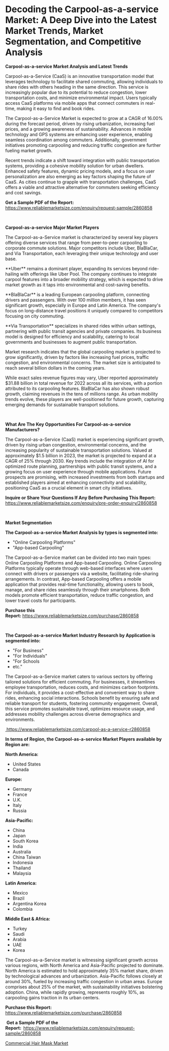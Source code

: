 <p><h1>Decoding the Carpool-as-a-service Market: A Deep Dive into the Latest Market Trends, Market Segmentation, and Competitive Analysis</h1></p><p><strong>Carpool-as-a-service Market Analysis and Latest Trends</strong></p>
<p><p>Carpool-as-a-Service (CaaS) is an innovative transportation model that leverages technology to facilitate shared commuting, allowing individuals to share rides with others heading in the same direction. This service is increasingly popular due to its potential to reduce congestion, lower transportation costs, and minimize environmental impact. Users typically access CaaS platforms via mobile apps that connect commuters in real-time, making it easy to find and book rides.</p><p>The Carpool-as-a-Service Market is expected to grow at a CAGR of 16.00% during the forecast period, driven by rising urbanization, increasing fuel prices, and a growing awareness of sustainability. Advances in mobile technology and GPS systems are enhancing user experience, enabling seamless coordination among commuters. Additionally, government initiatives promoting carpooling and reducing traffic congestion are further fueling market growth. </p><p>Recent trends indicate a shift toward integration with public transportation systems, providing a cohesive mobility solution for urban dwellers. Enhanced safety features, dynamic pricing models, and a focus on user personalization are also emerging as key factors shaping the future of CaaS. As cities continue to grapple with transportation challenges, CaaS offers a viable and attractive alternative for commuters seeking efficiency and cost savings.</p></p>
<p><strong>Get a Sample PDF of the Report:&nbsp;</strong> <a href="https://www.reliablemarketsize.com/enquiry/request-sample/2860858?utm_campaign=2445&utm_medium=2&utm_source=Github&utm_content=ia&utm_term=12032025&utm_id=carpool-as-a-service">https://www.reliablemarketsize.com/enquiry/request-sample/2860858</a></p>
<p>&nbsp;</p>
<p><strong>Carpool-as-a-service Major Market Players</strong></p>
<p><p>The Carpool-as-a-Service market is characterized by several key players offering diverse services that range from peer-to-peer carpooling to corporate commute solutions. Major competitors include Uber, BlaBlaCar, and Via Transportation, each leveraging their unique technology and user base.</p><p>**Uber** remains a dominant player, expanding its services beyond ride-hailing with offerings like Uber Pool. The company continues to integrate carpool features into a broader mobility strategy, which is expected to drive market growth as it taps into environmental and cost-saving benefits.</p><p>**BlaBlaCar** is a leading European carpooling platform, connecting drivers and passengers. With over 100 million members, it has seen significant growth, especially in Europe and Latin America. The company's focus on long-distance travel positions it uniquely compared to competitors focusing on city commuting.</p><p>**Via Transportation** specializes in shared rides within urban settings, partnering with public transit agencies and private companies. Its business model is designed for efficiency and scalability, catering to local governments and businesses to augment public transportation.</p><p>Market research indicates that the global carpooling market is projected to grow significantly, driven by factors like increasing fuel prices, traffic congestion, and environmental concerns. The market size is anticipated to reach several billion dollars in the coming years.</p><p>While exact sales revenue figures may vary, Uber reported approximately $31.88 billion in total revenue for 2022 across all its services, with a portion attributed to its carpooling features. BlaBlaCar has also shown robust growth, claiming revenues in the tens of millions range. As urban mobility trends evolve, these players are well-positioned for future growth, capturing emerging demands for sustainable transport solutions.</p></p>
<p>&nbsp;</p>
<p><strong>What Are The Key Opportunities For Carpool-as-a-service Manufacturers?</strong></p>
<p><p>The Carpool-as-a-Service (CaaS) market is experiencing significant growth, driven by rising urban congestion, environmental concerns, and the increasing popularity of sustainable transportation solutions. Valued at approximately $1.5 billion in 2023, the market is projected to expand at a CAGR of 25% through 2030. Key trends include the integration of AI for optimized route planning, partnerships with public transit systems, and a growing focus on user experience through mobile applications. Future prospects are promising, with increased investments from both startups and established players aimed at enhancing connectivity and scalability, positioning CaaS as a crucial element in smart city initiatives.</p></p>
<p><strong>Inquire or Share Your Questions If Any Before Purchasing This Report:</strong> <a href="https://www.reliablemarketsize.com/enquiry/pre-order-enquiry/2860858?utm_campaign=2445&utm_medium=2&utm_source=Github&utm_content=ia&utm_term=12032025&utm_id=carpool-as-a-service">https://www.reliablemarketsize.com/enquiry/pre-order-enquiry/2860858</a></p>
<p>&nbsp;</p>
<p><strong>Market Segmentation</strong></p>
<p><strong>The Carpool-as-a-service Market Analysis by types is segmented into:</strong></p>
<p><ul><li>"Online Carpooling Platforms"</li><li>"App-based Carpooling"</li></ul></p>
<p><p>The Carpool-as-a-Service market can be divided into two main types: Online Carpooling Platforms and App-based Carpooling. Online Carpooling Platforms typically operate through web-based interfaces where users connect with drivers or passengers via a website, facilitating ride-sharing arrangements. In contrast, App-based Carpooling offers a mobile application that provides real-time functionality, allowing users to book, manage, and share rides seamlessly through their smartphones. Both models promote efficient transportation, reduce traffic congestion, and lower travel costs for participants.</p></p>
<p><strong>Purchase this Report:&nbsp;</strong><a href="https://www.reliablemarketsize.com/purchase/2860858?utm_campaign=2445&utm_medium=2&utm_source=Github&utm_content=ia&utm_term=12032025&utm_id=carpool-as-a-service">https://www.reliablemarketsize.com/purchase/2860858</a></p>
<p>&nbsp;</p>
<p><strong>The Carpool-as-a-service Market Industry Research by Application is segmented into:</strong></p>
<p><ul><li>"For Business"</li><li>"For Individuals"</li><li>"For Schools</li><li>etc."</li></ul></p>
<p><p>The Carpool-as-a-Service market caters to various sectors by offering tailored solutions for efficient commuting. For businesses, it streamlines employee transportation, reduces costs, and minimizes carbon footprints. For individuals, it provides a cost-effective and convenient way to share rides, enhancing social interactions. Schools benefit by ensuring safe and reliable transport for students, fostering community engagement. Overall, this service promotes sustainable travel, optimizes resource usage, and addresses mobility challenges across diverse demographics and environments.</p></p>
<p><a href="https://www.reliablemarketsize.com/carpool-as-a-service-r2860858?utm_campaign=2445&utm_medium=2&utm_source=Github&utm_content=ia&utm_term=12032025&utm_id=carpool-as-a-service">&nbsp;https://www.reliablemarketsize.com/carpool-as-a-service-r2860858</a></p>
<p><strong>In terms of Region, the Carpool-as-a-service Market Players available by Region are:</strong></p>
<p>
    <p> <strong> North America: </strong>
        <ul>
            <li>United States</li>
            <li>Canada</li>
        </ul>
        </p> 
    <p> <strong> Europe: </strong>
        <ul>
            <li>Germany</li>
            <li>France</li>
            <li>U.K.</li>
            <li>Italy</li>
            <li>Russia</li>
        </ul>
        </p> 
    <p> <strong> Asia-Pacific: </strong>
        <ul>
            <li>China</li>
            <li>Japan</li>
            <li>South Korea</li>
            <li>India</li>
            <li>Australia</li>
            <li>China Taiwan</li>
            <li>Indonesia</li>
            <li>Thailand</li>
            <li>Malaysia</li>
        </ul>
        </p> 
    <p> <strong> Latin America: </strong>
        <ul>
            <li>Mexico</li>
            <li>Brazil</li>
            <li>Argentina Korea</li>
            <li>Colombia</li>
        </ul>
        </p> 
    <p> <strong> Middle East & Africa: </strong>
        <ul>
            <li>Turkey</li>
            <li>Saudi</li>
            <li>Arabia</li>
            <li>UAE</li>
            <li>Korea</li>
        </ul>
    </p>
    </p>
<p><p>The Carpool-as-a-Service market is witnessing significant growth across various regions, with North America and Asia-Pacific projected to dominate. North America is estimated to hold approximately 35% market share, driven by technological advances and urbanization. Asia-Pacific follows closely at around 30%, fueled by increasing traffic congestion in urban areas. Europe comprises about 25% of the market, with sustainability initiatives bolstering adoption. China, while rapidly growing, represents roughly 10%, as carpooling gains traction in its urban centers.</p></p>
<p><strong>Purchase this Report: </strong><a href="https://www.reliablemarketsize.com/purchase/2860858?utm_campaign=2445&utm_medium=2&utm_source=Github&utm_content=ia&utm_term=12032025&utm_id=carpool-as-a-service">https://www.reliablemarketsize.com/purchase/2860858</a></p>
<p>&nbsp;<strong>Get a Sample PDF of the Report:&nbsp;&nbsp;</strong><a href="https://www.reliablemarketsize.com/enquiry/request-sample/2860858?utm_campaign=2445&utm_medium=2&utm_source=Github&utm_content=ia&utm_term=12032025&utm_id=carpool-as-a-service">https://www.reliablemarketsize.com/enquiry/request-sample/2860858</a></p>
<p><strong></strong></p>
<p><p><a href="https://github.com/leopardmicheal7019/Market-Research-Report-List-1/blob/main/commercial-hair-mask-market.md?utm_campaign=2445&utm_medium=2&utm_source=Github&utm_content=ia&utm_term=12032025&utm_id=carpool-as-a-service">Commercial Hair Mask Market</a></p></p>